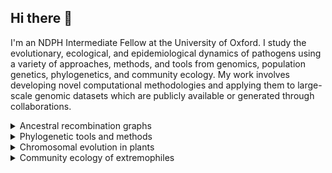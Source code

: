 ## Hi there 👋

I'm an NDPH Intermediate Fellow at the University of Oxford. I study the evolutionary, ecological, and epidemiological dynamics of pathogens using a variety of approaches, methods, and tools from genomics, population genetics, phylogenetics, and community ecology. My work involves developing novel computational methodologies and applying them to large-scale genomic datasets which are publicly available or generated through collaborations.

<details>
<summary>Ancestral recombination graphs</summary>
<br>
<b>Zhan SH</b>, et al. 2023. Towards Pandemic-Scale Ancestral Recombination Graphs of SARS-CoV-2. bioRxiv. https://www.biorxiv.org/content/10.1101/2023.06.08.544212v1.abstract
</details>

<details>
<summary>Phylogenetic tools and methods</summary>
<br>
TODO
</details>

<details>
<summary>Chromosomal evolution in plants</summary>
<br>
  <ul>
    <li>Li Z, Kinosian SP, <b>Zhan SH</b>, Barker MS. Ancient polyploidy and low rate of chromosome loss explain the high chromosome numbers of homosporous ferns. https://www.biorxiv.org/content/10.1101/2024.09.23.614530v1.abstract</li>
    <li><b>Zhan SH</b>, Otto SP, Barker MS. Broad variation in rates of polyploidy and dysploidy across flowering plants is correlated with lineage diversification. https://www.biorxiv.org/content/10.1101/2021.03.30.436382v1.abstract</li>
    <li><b>Zhan SH</b>, Drori M, Goldberg EE, Otto SP, Mayrose I. 2016. Phylogenetic evidence for cladogenetic polyploidization in land plants. https://bsapubs.onlinelibrary.wiley.com/doi/full/10.3732/ajb.1600108</li>
    <li>Mayrose I, <b>Zhan SH</b>, Rothfels CJ, Magnuson-Ford K, Barker MS, Rieseberg LH, Otto SP. 2011. Recently formed polyploid plants diversify at lower rates. https://www.science.org/doi/abs/10.1126/science.1207205</li>
  </ul>
</details>

<details>
<summary>Community ecology of extremophiles</summary>
<br>
  <ul>
    <li><b>Zhan SH</b>, et al. 2022. Geographic distance, sedimentation, and substrate shape cryptic crustose coralline algal assemblages in the world’s largest subtropical intertidal algal reef. <b>Mol. Ecol.</b> <i>On the cover.</i> https://onlinelibrary.wiley.com/doi/abs/10.1111/mec.16455.
    </li>
    <li>Hsieh*, <b>Zhan SH*</b>, Liao*, et al. 2018. The effects of contemporary selection and dispersal limitation on the community assembly of acidophilic microalgae. <b>J. Phycol.</b> https://onlinelibrary.wiley.com/doi/abs/10.1111/jpy.12771.
    </li>
  </ul>
</details>

<!--
**szhan/szhan** is a ✨ _special_ ✨ repository because its `README.md` (this file) appears on your GitHub profile.

Here are some ideas to get you started:

- 🔭 I’m currently working on ...
- 🌱 I’m currently learning ...
- 👯 I’m looking to collaborate on ...
- 🤔 I’m looking for help with ...
- 💬 Ask me about ...
- 📫 How to reach me: ...
- 😄 Pronouns: ...
- ⚡ Fun fact: ...
-->
